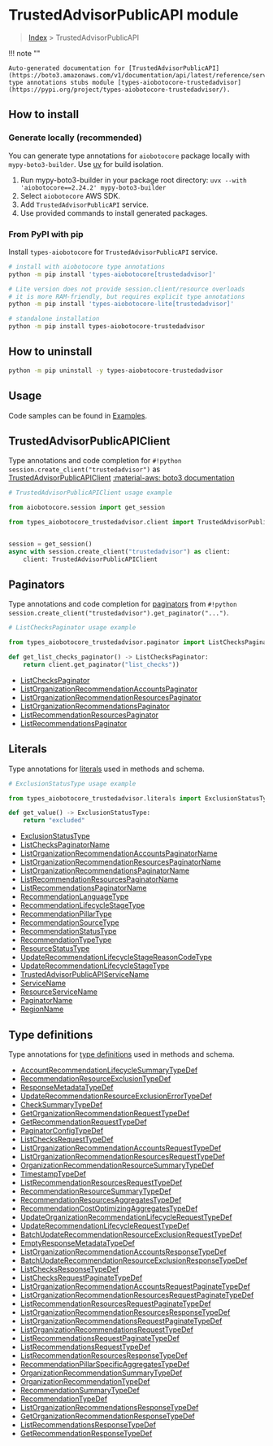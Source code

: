 # TrustedAdvisorPublicAPI module

> [Index](../README.md) > TrustedAdvisorPublicAPI


!!! note ""

    Auto-generated documentation for [TrustedAdvisorPublicAPI](https://boto3.amazonaws.com/v1/documentation/api/latest/reference/services/trustedadvisor.html#trustedadvisorpublicapi)
    type annotations stubs module [types-aiobotocore-trustedadvisor](https://pypi.org/project/types-aiobotocore-trustedadvisor/).

## How to install

### Generate locally (recommended)

You can generate type annotations for `aiobotocore` package locally with `mypy-boto3-builder`.
Use [uv](https://docs.astral.sh/uv/getting-started/installation/) for build isolation.

1. Run mypy-boto3-builder in your package root directory: `uvx --with 'aiobotocore==2.24.2' mypy-boto3-builder`
1. Select `aiobotocore` AWS SDK.
1. Add `TrustedAdvisorPublicAPI` service.
1. Use provided commands to install generated packages.



### From PyPI with pip

Install `types-aiobotocore` for `TrustedAdvisorPublicAPI` service.

```bash
# install with aiobotocore type annotations
python -m pip install 'types-aiobotocore[trustedadvisor]'

# Lite version does not provide session.client/resource overloads
# it is more RAM-friendly, but requires explicit type annotations
python -m pip install 'types-aiobotocore-lite[trustedadvisor]'

# standalone installation
python -m pip install types-aiobotocore-trustedadvisor
```



## How to uninstall

```bash
python -m pip uninstall -y types-aiobotocore-trustedadvisor
```

## Usage

Code samples can be found in [Examples](./usage.md).

## TrustedAdvisorPublicAPIClient

Type annotations and code completion for  `#!python session.create_client("trustedadvisor")` as [TrustedAdvisorPublicAPIClient](./client.md)
[:material-aws: boto3 documentation](https://boto3.amazonaws.com/v1/documentation/api/latest/reference/services/trustedadvisor.html#TrustedAdvisorPublicAPI.Client)

```python
# TrustedAdvisorPublicAPIClient usage example

from aiobotocore.session import get_session

from types_aiobotocore_trustedadvisor.client import TrustedAdvisorPublicAPIClient


session = get_session()
async with session.create_client("trustedadvisor") as client:
    client: TrustedAdvisorPublicAPIClient
```


## Paginators

Type annotations and code completion for
[paginators](./paginators.md)
from `#!python session.create_client("trustedadvisor").get_paginator("...")`.

```python
# ListChecksPaginator usage example

from types_aiobotocore_trustedadvisor.paginator import ListChecksPaginator

def get_list_checks_paginator() -> ListChecksPaginator:
    return client.get_paginator("list_checks"))
```

- [ListChecksPaginator](./paginators.md#listcheckspaginator)
- [ListOrganizationRecommendationAccountsPaginator](./paginators.md#listorganizationrecommendationaccountspaginator)
- [ListOrganizationRecommendationResourcesPaginator](./paginators.md#listorganizationrecommendationresourcespaginator)
- [ListOrganizationRecommendationsPaginator](./paginators.md#listorganizationrecommendationspaginator)
- [ListRecommendationResourcesPaginator](./paginators.md#listrecommendationresourcespaginator)
- [ListRecommendationsPaginator](./paginators.md#listrecommendationspaginator)








## Literals

Type annotations for [literals](./literals.md) used in methods and schema.

```python
# ExclusionStatusType usage example

from types_aiobotocore_trustedadvisor.literals import ExclusionStatusType

def get_value() -> ExclusionStatusType:
    return "excluded"
```

- [ExclusionStatusType](./literals.md#exclusionstatustype)
- [ListChecksPaginatorName](./literals.md#listcheckspaginatorname)
- [ListOrganizationRecommendationAccountsPaginatorName](./literals.md#listorganizationrecommendationaccountspaginatorname)
- [ListOrganizationRecommendationResourcesPaginatorName](./literals.md#listorganizationrecommendationresourcespaginatorname)
- [ListOrganizationRecommendationsPaginatorName](./literals.md#listorganizationrecommendationspaginatorname)
- [ListRecommendationResourcesPaginatorName](./literals.md#listrecommendationresourcespaginatorname)
- [ListRecommendationsPaginatorName](./literals.md#listrecommendationspaginatorname)
- [RecommendationLanguageType](./literals.md#recommendationlanguagetype)
- [RecommendationLifecycleStageType](./literals.md#recommendationlifecyclestagetype)
- [RecommendationPillarType](./literals.md#recommendationpillartype)
- [RecommendationSourceType](./literals.md#recommendationsourcetype)
- [RecommendationStatusType](./literals.md#recommendationstatustype)
- [RecommendationTypeType](./literals.md#recommendationtypetype)
- [ResourceStatusType](./literals.md#resourcestatustype)
- [UpdateRecommendationLifecycleStageReasonCodeType](./literals.md#updaterecommendationlifecyclestagereasoncodetype)
- [UpdateRecommendationLifecycleStageType](./literals.md#updaterecommendationlifecyclestagetype)
- [TrustedAdvisorPublicAPIServiceName](./literals.md#trustedadvisorpublicapiservicename)
- [ServiceName](./literals.md#servicename)
- [ResourceServiceName](./literals.md#resourceservicename)
- [PaginatorName](./literals.md#paginatorname)
- [RegionName](./literals.md#regionname)




## Type definitions

Type annotations for [type definitions](./type_defs.md) used in methods and schema.

- [AccountRecommendationLifecycleSummaryTypeDef](./type_defs.md#accountrecommendationlifecyclesummarytypedef)
- [RecommendationResourceExclusionTypeDef](./type_defs.md#recommendationresourceexclusiontypedef)
- [ResponseMetadataTypeDef](./type_defs.md#responsemetadatatypedef)
- [UpdateRecommendationResourceExclusionErrorTypeDef](./type_defs.md#updaterecommendationresourceexclusionerrortypedef)
- [CheckSummaryTypeDef](./type_defs.md#checksummarytypedef)
- [GetOrganizationRecommendationRequestTypeDef](./type_defs.md#getorganizationrecommendationrequesttypedef)
- [GetRecommendationRequestTypeDef](./type_defs.md#getrecommendationrequesttypedef)
- [PaginatorConfigTypeDef](./type_defs.md#paginatorconfigtypedef)
- [ListChecksRequestTypeDef](./type_defs.md#listchecksrequesttypedef)
- [ListOrganizationRecommendationAccountsRequestTypeDef](./type_defs.md#listorganizationrecommendationaccountsrequesttypedef)
- [ListOrganizationRecommendationResourcesRequestTypeDef](./type_defs.md#listorganizationrecommendationresourcesrequesttypedef)
- [OrganizationRecommendationResourceSummaryTypeDef](./type_defs.md#organizationrecommendationresourcesummarytypedef)
- [TimestampTypeDef](./type_defs.md#timestamptypedef)
- [ListRecommendationResourcesRequestTypeDef](./type_defs.md#listrecommendationresourcesrequesttypedef)
- [RecommendationResourceSummaryTypeDef](./type_defs.md#recommendationresourcesummarytypedef)
- [RecommendationResourcesAggregatesTypeDef](./type_defs.md#recommendationresourcesaggregatestypedef)
- [RecommendationCostOptimizingAggregatesTypeDef](./type_defs.md#recommendationcostoptimizingaggregatestypedef)
- [UpdateOrganizationRecommendationLifecycleRequestTypeDef](./type_defs.md#updateorganizationrecommendationlifecyclerequesttypedef)
- [UpdateRecommendationLifecycleRequestTypeDef](./type_defs.md#updaterecommendationlifecyclerequesttypedef)
- [BatchUpdateRecommendationResourceExclusionRequestTypeDef](./type_defs.md#batchupdaterecommendationresourceexclusionrequesttypedef)
- [EmptyResponseMetadataTypeDef](./type_defs.md#emptyresponsemetadatatypedef)
- [ListOrganizationRecommendationAccountsResponseTypeDef](./type_defs.md#listorganizationrecommendationaccountsresponsetypedef)
- [BatchUpdateRecommendationResourceExclusionResponseTypeDef](./type_defs.md#batchupdaterecommendationresourceexclusionresponsetypedef)
- [ListChecksResponseTypeDef](./type_defs.md#listchecksresponsetypedef)
- [ListChecksRequestPaginateTypeDef](./type_defs.md#listchecksrequestpaginatetypedef)
- [ListOrganizationRecommendationAccountsRequestPaginateTypeDef](./type_defs.md#listorganizationrecommendationaccountsrequestpaginatetypedef)
- [ListOrganizationRecommendationResourcesRequestPaginateTypeDef](./type_defs.md#listorganizationrecommendationresourcesrequestpaginatetypedef)
- [ListRecommendationResourcesRequestPaginateTypeDef](./type_defs.md#listrecommendationresourcesrequestpaginatetypedef)
- [ListOrganizationRecommendationResourcesResponseTypeDef](./type_defs.md#listorganizationrecommendationresourcesresponsetypedef)
- [ListOrganizationRecommendationsRequestPaginateTypeDef](./type_defs.md#listorganizationrecommendationsrequestpaginatetypedef)
- [ListOrganizationRecommendationsRequestTypeDef](./type_defs.md#listorganizationrecommendationsrequesttypedef)
- [ListRecommendationsRequestPaginateTypeDef](./type_defs.md#listrecommendationsrequestpaginatetypedef)
- [ListRecommendationsRequestTypeDef](./type_defs.md#listrecommendationsrequesttypedef)
- [ListRecommendationResourcesResponseTypeDef](./type_defs.md#listrecommendationresourcesresponsetypedef)
- [RecommendationPillarSpecificAggregatesTypeDef](./type_defs.md#recommendationpillarspecificaggregatestypedef)
- [OrganizationRecommendationSummaryTypeDef](./type_defs.md#organizationrecommendationsummarytypedef)
- [OrganizationRecommendationTypeDef](./type_defs.md#organizationrecommendationtypedef)
- [RecommendationSummaryTypeDef](./type_defs.md#recommendationsummarytypedef)
- [RecommendationTypeDef](./type_defs.md#recommendationtypedef)
- [ListOrganizationRecommendationsResponseTypeDef](./type_defs.md#listorganizationrecommendationsresponsetypedef)
- [GetOrganizationRecommendationResponseTypeDef](./type_defs.md#getorganizationrecommendationresponsetypedef)
- [ListRecommendationsResponseTypeDef](./type_defs.md#listrecommendationsresponsetypedef)
- [GetRecommendationResponseTypeDef](./type_defs.md#getrecommendationresponsetypedef)

